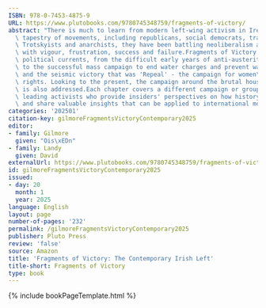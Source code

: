 ```yaml
---
ISBN: 978-0-7453-4875-9
URL: https://www.plutobooks.com/9780745348759/fragments-of-victory/
abstract: "There is much to learn from modern left-wing activism in Ireland. A rich\
  \ tapestry of movements, including republicans, social democrats, trade unions,\
  \ Trotskyists and anarchists, they have been battling neoliberalism and austerity\
  \ with vigour, frustration, success and failure.Fragments of Victory charts these\
  \ political currents, from the difficult early years of anti-austerity campaigning,\
  \ to the successful mass campaign to end water charges and prevent water privatisation,\
  \ and the seismic victory that was 'Repeal' - the campaign for women\u2019s reproductive\
  \ rights. Looking to the present, the campaign around the brutal housing crisis\
  \ is also addressed.Each chapter covers a different campaign or group, written by\
  \ leading activists who provide insiders' perspectives on how history was made,\
  \ and share valuable insights that can be applied to international movements everywhere."
categories: '202501'
citation-key: gilmoreFragmentsVictoryContemporary2025
editor:
- family: Gilmore
  given: "Ois\xEDn"
- family: Landy
  given: David
externalUrl: https://www.plutobooks.com/9780745348759/fragments-of-victory/
id: gilmoreFragmentsVictoryContemporary2025
issued:
- day: 20
  month: 1
  year: 2025
language: English
layout: page
number-of-pages: '232'
permalink: /gilmoreFragmentsVictoryContemporary2025
publisher: Pluto Press
review: 'false'
source: Amazon
title: 'Fragments of Victory: The Contemporary Irish Left'
title-short: Fragments of Victory
type: book
---
```

{% include bookPageTemplate.html %}